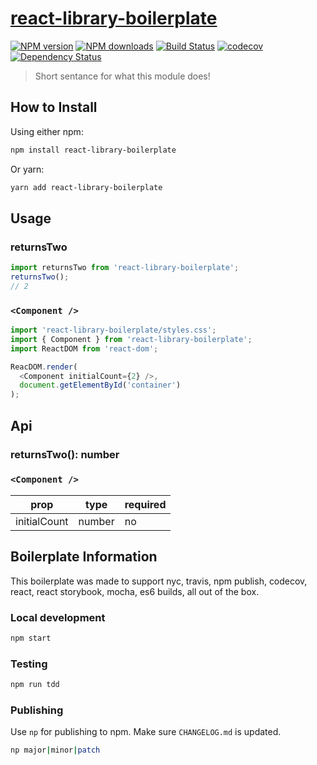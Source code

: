 # [react-library-boilerplate](https://github.com/madou/react-library-boilerplate)

[![NPM version](http://img.shields.io/npm/v/react-library-boilerplate.svg?style=flat-square)](https://www.npmjs.com/package/react-library-boilerplate)
[![NPM downloads](http://img.shields.io/npm/dm/react-library-boilerplate.svg?style=flat-square)](https://www.npmjs.com/package/react-library-boilerplate)
[![Build Status](http://img.shields.io/travis/madou/react-library-boilerplate/master.svg?style=flat-square)](https://travis-ci.org/madou/react-library-boilerplate)
[![codecov](https://codecov.io/gh/madou/react-library-boilerplate/branch/master/graph/badge.svg)](https://codecov.io/gh/madou/react-library-boilerplate)
[![Dependency Status](http://img.shields.io/david/madou/react-library-boilerplate.svg?style=flat-square)](https://david-dm.org/madou/react-library-boilerplate)

> Short sentance for what this module does!

## How to Install

Using either npm:

```sh
npm install react-library-boilerplate
```

Or yarn:

```sh
yarn add react-library-boilerplate
```

## Usage

### returnsTwo

```js
import returnsTwo from 'react-library-boilerplate';
returnsTwo();
// 2
```

### `<Component />`

```javascript
import 'react-library-boilerplate/styles.css';
import { Component } from 'react-library-boilerplate';
import ReactDOM from 'react-dom';

ReacDOM.render(
  <Component initialCount={2} />,
  document.getElementById('container')
);
```

## Api

### returnsTwo(): number

### `<Component />`

| prop    | type    | required |
|---------|---------|----------|
| initialCount | number  | no      |

## Boilerplate Information

This boilerplate was made to support nyc, travis, npm publish, codecov, react, react storybook, mocha, es6 builds, all out of the box.

### Local development

```bash
npm start
```

### Testing

```bash
npm run tdd
```

### Publishing

Use `np` for publishing to npm. Make sure `CHANGELOG.md` is updated.

```bash
np major|minor|patch
```

